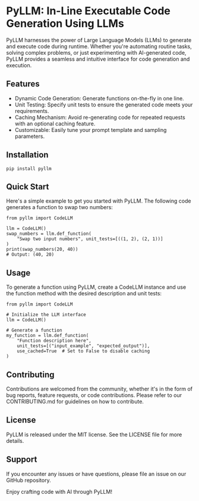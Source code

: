 # PyLLM: In-Line  Executable Code Generation Using LLMs
PyLLM harnesses the power of Large Language Models (LLMs) to generate and execute code during runtime. Whether you're automating routine tasks, solving complex problems, or just experimenting with AI-generated code, PyLLM provides a seamless and intuitive interface for code generation and execution.

## Features
- Dynamic Code Generation: Generate functions on-the-fly in one line.
- Unit Testing: Specify unit tests to ensure the generated code meets your requirements.
- Caching Mechanism: Avoid re-generating code for repeated requests with an optional caching feature.
- Customizable: Easily tune your prompt template and sampling parameters.

## Installation
```
pip install pyllm
```

## Quick Start
Here's a simple example to get you started with PyLLM. The following code generates a function to swap two numbers:

```
from pyllm import CodeLLM

llm = CodeLLM()
swap_numbers = llm.def_function(
    "Swap two input numbers", unit_tests=[((1, 2), (2, 1))]
)
print(swap_numbers(20, 40))
# Output: (40, 20)
```

## Usage
To generate a function using PyLLM, create a CodeLLM instance and use the function method with the desired description and unit tests:

```
from pyllm import CodeLLM

# Initialize the LLM interface
llm = CodeLLM()

# Generate a function
my_function = llm.def_function(
    "Function description here",
    unit_tests=[("input_example", "expected_output")],
    use_cached=True  # Set to False to disable caching
)
```

## Contributing
Contributions are welcomed from the community, whether it's in the form of bug reports, feature requests, or code contributions. Please refer to our CONTRIBUTING.md for guidelines on how to contribute.

## License
PyLLM is released under the MIT license. See the LICENSE file for more details.

## Support
If you encounter any issues or have questions, please file an issue on our GitHub repository.

Enjoy crafting code with AI through PyLLM!
